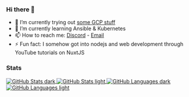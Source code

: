 ### Hi there 👋

- 🔭 I’m currently trying out [some GCP stuff](https://github.com/DerLev/derlev-xyz)
- 🌱 I’m currently learning Ansible & Kubernetes
- 📫 How to reach me: [Discord](https://discord.com/users/377103974081495042) - [Email](mailto:github@derlev.xyz)
- ⚡ Fun fact: I somehow got into nodejs and web development through YouTube tutorials on NuxtJS

### Stats

<div>

  <a href="https://github.com/anuraghazra/github-readme-stats#gh-dark-mode-only">
    <img align="center" alt="GitHub Stats dark" src="https://github-readme-stats.vercel.app/api?username=DerLev&hide=contribs,issues&count_private=true&show_icons=true&theme=github_dark&hide_border=true&border_radius=0&disable_animations=true" />
  </a>
  <a href="https://github.com/anuraghazra/github-readme-stats#gh-light-mode-only">
    <img align="center" alt="GitHub Stats light" src="https://github-readme-stats.vercel.app/api?username=DerLev&hide=contribs,issues&count_private=true&show_icons=true&&hide_border=true&border_radius=0&disable_animations=true" />
  </a>

  <a href="https://github.com/anuraghazra/github-readme-stats#gh-dark-mode-only">
    <img align="center" alt="GitHub Languages dark" src="https://github-readme-stats.vercel.app/api/top-langs/?username=DerLev&hide=html,dart&layout=compact&theme=github_dark&hide_border=true&border_radius=0" />
  </a>
  <a href="https://github.com/anuraghazra/github-readme-stats#gh-light-mode-only">
    <img align="center" alt="GitHub Languages light" src="https://github-readme-stats.vercel.app/api/top-langs/?username=DerLev&hide=html,dart&layout=compact&hide_border=true&border_radius=0" />
  </a>

</div>
  
<!--
**DerLev/derlev** is a ✨ _special_ ✨ repository because its `README.md` (this file) appears on your GitHub profile.

Here are some ideas to get you started:

- 🔭 I’m currently working on ...
- 🌱 I’m currently learning ...
- 👯 I’m looking to collaborate on ...
- 🤔 I’m looking for help with ...
- 💬 Ask me about ...
- 📫 How to reach me: ...
- 😄 Pronouns: ...
- ⚡ Fun fact: ...
-->
